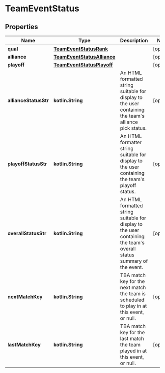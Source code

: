 
# TeamEventStatus

## Properties
Name | Type | Description | Notes
------------ | ------------- | ------------- | -------------
**qual** | [**TeamEventStatusRank**](TeamEventStatusRank.md) |  |  [optional]
**alliance** | [**TeamEventStatusAlliance**](TeamEventStatusAlliance.md) |  |  [optional]
**playoff** | [**TeamEventStatusPlayoff**](TeamEventStatusPlayoff.md) |  |  [optional]
**allianceStatusStr** | **kotlin.String** | An HTML formatted string suitable for display to the user containing the team&#39;s alliance pick status. |  [optional]
**playoffStatusStr** | **kotlin.String** | An HTML formatter string suitable for display to the user containing the team&#39;s playoff status. |  [optional]
**overallStatusStr** | **kotlin.String** | An HTML formatted string suitable for display to the user containing the team&#39;s overall status summary of the event. |  [optional]
**nextMatchKey** | **kotlin.String** | TBA match key for the next match the team is scheduled to play in at this event, or null. |  [optional]
**lastMatchKey** | **kotlin.String** | TBA match key for the last match the team played in at this event, or null. |  [optional]



